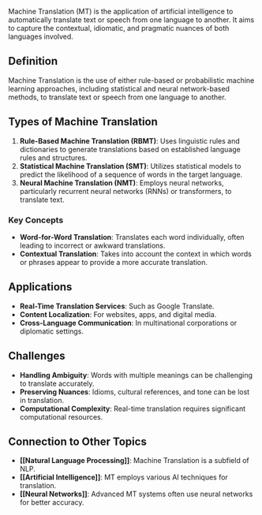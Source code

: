 Machine Translation (MT) is the application of artificial intelligence to automatically translate text or speech from one language to another. It aims to capture the contextual, idiomatic, and pragmatic nuances of both languages involved.

## Definition

Machine Translation is the use of either rule-based or probabilistic machine learning approaches, including statistical and neural network-based methods, to translate text or speech from one language to another.

## Types of Machine Translation

1. **Rule-Based Machine Translation (RBMT)**: Uses linguistic rules and dictionaries to generate translations based on established language rules and structures.
2. **Statistical Machine Translation (SMT)**: Utilizes statistical models to predict the likelihood of a sequence of words in the target language.
3. **Neural Machine Translation (NMT)**: Employs neural networks, particularly recurrent neural networks (RNNs) or transformers, to translate text.

### Key Concepts

- **Word-for-Word Translation**: Translates each word individually, often leading to incorrect or awkward translations.
- **Contextual Translation**: Takes into account the context in which words or phrases appear to provide a more accurate translation.

## Applications

- **Real-Time Translation Services**: Such as Google Translate.
- **Content Localization**: For websites, apps, and digital media.
- **Cross-Language Communication**: In multinational corporations or diplomatic settings.

## Challenges

- **Handling Ambiguity**: Words with multiple meanings can be challenging to translate accurately.
- **Preserving Nuances**: Idioms, cultural references, and tone can be lost in translation.
- **Computational Complexity**: Real-time translation requires significant computational resources.

## Connection to Other Topics

- **[[Natural Language Processing]]**: Machine Translation is a subfield of NLP.
- **[[Artificial Intelligence]]**: MT employs various AI techniques for translation.
- **[[Neural Networks]]**: Advanced MT systems often use neural networks for better accuracy.